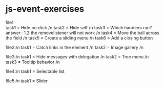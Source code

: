 # js-event-exercises
file1: <br>
    task1 = Hide on click /n
    task2 = Hide self /n
    task3 = Which handlers run? answer : 1,2 the removelistener will not work /n
    task4 = Move the ball across the field /n
    task5 = Create a sliding menu /n
    task6 = Add a closing button

file2:/n
    task1 = Catch links in the element /n 
    task2 = Image gallery /n

file3:/n
    task1 = Hide messages with delegation /n
    task2 = Tree menu /n
    task3 = Tooltip behavior /n

file4:/n
    task1 = Selectable list 
     
file5:/n
    task1 = Slider
